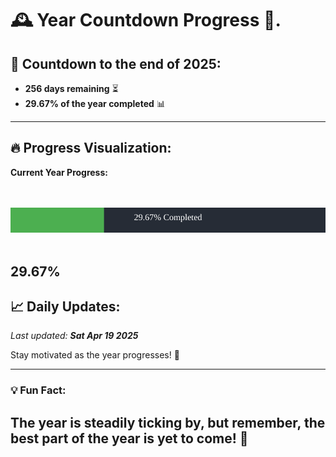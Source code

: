 
# &#x1F570; **Year Countdown Progress** &#x1F389;.

## &#x1F4C5; Countdown to the end of 2025:
- **256 days remaining** &#x23F3;
- **29.67% of the year completed** &#x1F4CA;

---

## &#x1F525; **Progress Visualization**:

**Current Year Progress:**

<br><br>
![Progress Bar](https://raw.githubusercontent.com/dayanidigv/year-countdown-progress/main/progress-bar.svg)
<br><br>

**29.67%**
---

## &#x1F4C8; **Daily Updates**:

_Last updated: **Sat Apr 19 2025**_

Stay motivated as the year progresses! &#x1F680;

--- 

### &#x1F4A1; **Fun Fact:**
The year is steadily ticking by, but remember, the best part of the year is yet to come! &#x1F31F;
---
